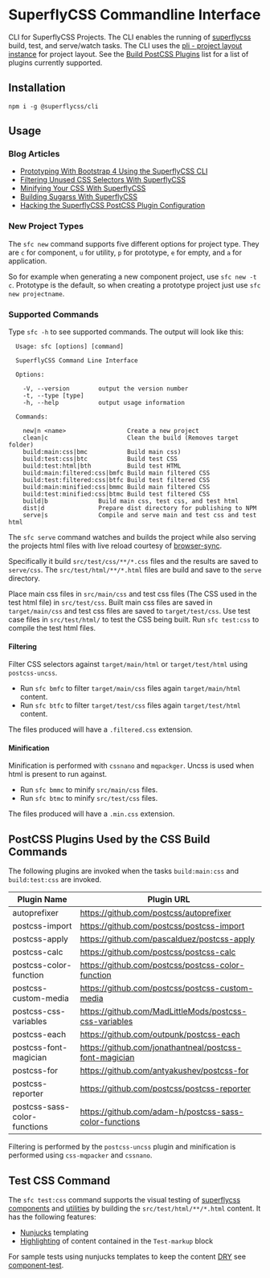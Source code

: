 # SuperflyCSS Commandline Interface

CLI for SuperflyCSS Projects.  The CLI enables the running of [superflycss](https://github.com/superflycss) build, test, and serve/watch tasks.  The CLI uses the [pli - project layout instance](https://github.com/superflycss/pli) for project layout.  See the [Build PostCSS Plugins](https://github.com/superflycss/clid#plugins) list for a list of plugins currently supported.

## Installation

`npm i -g @superflycss/cli`

## Usage

### Blog Articles

- [Prototyping With Bootstrap 4 Using the SuperflyCSS CLI](https://medium.com/@ole.ersoy/prototyping-with-bootstrap-4-using-the-superflycss-cli-a40ec24237c2)
- [Filtering Unused CSS Selectors With SuperflyCSS](https://medium.com/@ole.ersoy/filtering-unused-css-selectors-with-superflycss-69075e567574)
- [Minifying Your CSS With SuperflyCSS](https://medium.com/@ole.ersoy/minifying-your-css-with-superflycss-8c1b9468beae)
- [Building Sugarss With SuperflyCSS](https://medium.com/@ole.ersoy/building-sugarss-with-superflycss-b38a09d17930)
- [Hacking the SuperflyCSS PostCSS Plugin Configuration](https://medium.com/@ole.ersoy/hacking-the-superflycss-cli-postcss-plugin-configuration-b5157ff5f2e3)


### New Project Types
The `sfc new` command supports five different options for project type.  They are `c` for component, `u` for utility, `p` for prototype, `e` for empty, and `a` for application.

So for example when generating a new component project, use `sfc new -t c`.  Prototype is the default, so when creating a prototype project just use `sfc new projectname`.

### Supported Commands

Type `sfc -h` to see supported commands.  The output will look like this:

``` console
  Usage: sfc [options] [command]

  SuperflyCSS Command Line Interface

  Options:

    -V, --version        output the version number
    -t, --type [type]    
    -h, --help           output usage information

  Commands:

    new|n <name>                 Create a new project
    clean|c                      Clean the build (Removes target folder)
    build:main:css|bmc           Build main css)
    build:test:css|btc           Build test CSS
    build:test:html|bth          Build test HTML
    build:main:filtered:css|bmfc Build main filtered CSS
    build:test:filtered:css|btfc Build test filtered CSS
    build:main:minified:css|bmmc Build main filtered CSS
    build:test:minified:css|btmc Build test filtered CSS
    build|b              Build main css, test css, and test html
    dist|d               Prepare dist directory for publishing to NPM
    serve|s              Compile and serve main and test css and test html
```

The `sfc serve` command watches and builds the project while also serving the projects html files with live reload courtesy of [browser-sync](https://browsersync.io/).

Specifically it build `src/test/css/**/*.css` files and the results are saved to `serve/css`.  The `src/test/html/**/*.html` files are build and save to the `serve` directory.

Place main css files in `src/main/css` and test css files (The CSS used in the test html file) in `src/test/css`.  Built main css files are saved in `target/main/css` and test css files are saved to `target/test/css`.  Use test case files in `src/test/html/` to test the CSS being built.  Run `sfc test:css` to compile the test html files.

#### Filtering

Filter CSS selectors against `target/main/html` or `target/test/html` using `postcss-uncss`.

- Run `sfc bmfc` to filter `target/main/css` files again `target/main/html` content.  
- Run `sfc btfc` to filter `target/test/css` files again `target/test/html` content.  

The files produced will have a `.filtered.css` extension.

#### Minification

Minification is performed with `cssnano` and `mqpackger`.  Uncss is used when html is present to run against.

- Run `sfc bmmc` to minify `src/main/css` files.  
- Run `sfc btmc` to minify `src/test/css` files.

The files produced will have a `.min.css` extension.

## PostCSS Plugins Used by the CSS Build Commands

The following plugins are invoked when the tasks `build:main:css` and `build:test:css` are invoked.


| Plugin Name                  | Plugin URL                                             |
|------------------------------|--------------------------------------------------------|
| autoprefixer                 | https://github.com/postcss/autoprefixer                |
| postcss-import               | https://github.com/postcss/postcss-import              |
| postcss-apply                | https://github.com/pascalduez/postcss-apply            |
| postcss-calc                 | https://github.com/postcss/postcss-calc                |
| postcss-color-function       | https://github.com/postcss/postcss-color-function      |
| postcss-custom-media         | https://github.com/postcss/postcss-custom-media        |
| postcss-css-variables        | https://github.com/MadLittleMods/postcss-css-variables |
| postcss-each                 | https://github.com/outpunk/postcss-each                |
| postcss-font-magician        | https://github.com/jonathantneal/postcss-font-magician |
| postcss-for                  | https://github.com/antyakushev/postcss-for             |
| postcss-reporter             | https://github.com/postcss/postcss-reporter            |
| postcss-sass-color-functions | https://github.com/adam-h/postcss-sass-color-functions |

Filtering is performed by the `postcss-uncss` plugin and minification is performed using `css-mqpacker` and `cssnano`.

## Test CSS Command

The `sfc test:css` command supports the visual testing of [superflycss](https://github.com/superflycss/superflycss) [components](https://github.com/superflycss?utf8=%E2%9C%93&q=components&type=&language=) and [utilities](https://github.com/superflycss?utf8=%E2%9C%93&q=utilities&type=&language=) by building the `src/test/html/**/*.html` content.  It has the following features:
- [Nunjucks](https://mozilla.github.io/nunjucks/) templating
- [Highlighting](https://highlightjs.org/) of content contained in the `Test-markup` block

For sample tests using nunjucks templates to keep the content [DRY](https://en.wikipedia.org/wiki/Don%27t_repeat_yourself) see [component-test](https://github.com/superflycss/component-test).